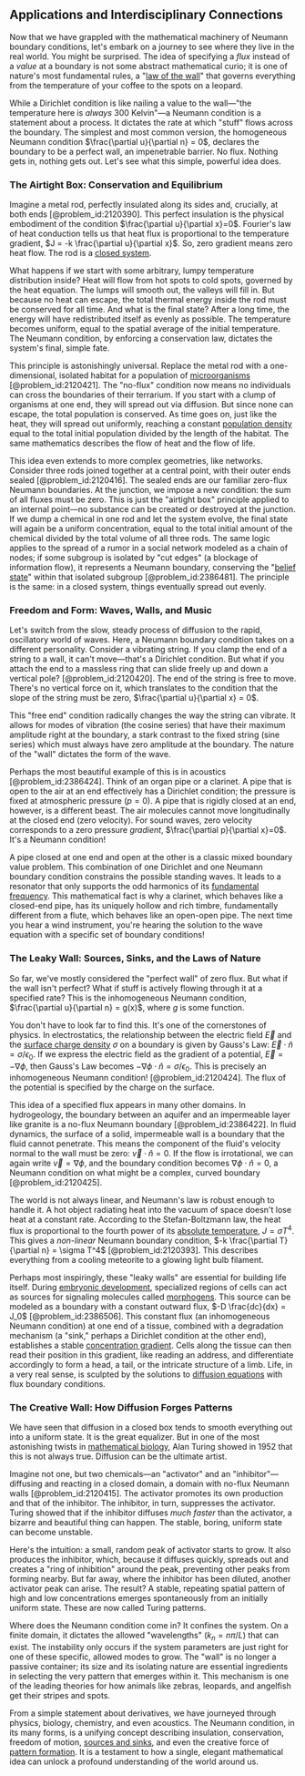 ## Applications and Interdisciplinary Connections

Now that we have grappled with the mathematical machinery of Neumann boundary conditions, let's embark on a journey to see where they live in the real world. You might be surprised. The idea of specifying a *flux* instead of a *value* at a boundary is not some abstract mathematical curio; it is one of nature's most fundamental rules, a "[law of the wall](@article_id:147448)" that governs everything from the temperature of your coffee to the spots on a leopard.

While a Dirichlet condition is like nailing a value to the wall—"the temperature here is *always* 300 Kelvin"—a Neumann condition is a statement about a process. It dictates the rate at which "stuff" flows across the boundary. The simplest and most common version, the homogeneous Neumann condition $\frac{\partial u}{\partial n} = 0$, declares the boundary to be a perfect wall, an impenetrable barrier. No flux. Nothing gets in, nothing gets out. Let's see what this simple, powerful idea does.

### The Airtight Box: Conservation and Equilibrium

Imagine a metal rod, perfectly insulated along its sides and, crucially, at both ends [@problem_id:2120390]. This perfect insulation is the physical embodiment of the condition $\frac{\partial u}{\partial x}=0$. Fourier's law of heat conduction tells us that heat flux is proportional to the temperature gradient, $J = -k \frac{\partial u}{\partial x}$. So, zero gradient means zero heat flow. The rod is a [closed system](@article_id:139071).

What happens if we start with some arbitrary, lumpy temperature distribution inside? Heat will flow from hot spots to cold spots, governed by the heat equation. The lumps will smooth out, the valleys will fill in. But because no heat can escape, the total thermal energy inside the rod must be conserved for all time. And what is the final state? After a long time, the energy will have redistributed itself as evenly as possible. The temperature becomes uniform, equal to the spatial average of the initial temperature. The Neumann condition, by enforcing a conservation law, dictates the system's final, simple fate.

This principle is astonishingly universal. Replace the metal rod with a one-dimensional, isolated habitat for a population of [microorganisms](@article_id:163909) [@problem_id:2120421]. The "no-flux" condition now means no individuals can cross the boundaries of their terrarium. If you start with a clump of organisms at one end, they will spread out via diffusion. But since none can escape, the total population is conserved. As time goes on, just like the heat, they will spread out uniformly, reaching a constant [population density](@article_id:138403) equal to the total initial population divided by the length of the habitat. The same mathematics describes the flow of heat and the flow of life.

This idea even extends to more complex geometries, like networks. Consider three rods joined together at a central point, with their outer ends sealed [@problem_id:2120416]. The sealed ends are our familiar zero-flux Neumann boundaries. At the junction, we impose a new condition: the sum of all fluxes must be zero. This is just the "airtight box" principle applied to an internal point—no substance can be created or destroyed at the junction. If we dump a chemical in one rod and let the system evolve, the final state will again be a uniform concentration, equal to the total initial amount of the chemical divided by the total volume of all three rods. The same logic applies to the spread of a rumor in a social network modeled as a chain of nodes; if some subgroup is isolated by "cut edges" (a blockage of information flow), it represents a Neumann boundary, conserving the "[belief state](@article_id:194617)" within that isolated subgroup [@problem_id:2386481]. The principle is the same: in a closed system, things eventually spread out evenly.

### Freedom and Form: Waves, Walls, and Music

Let's switch from the slow, steady process of diffusion to the rapid, oscillatory world of waves. Here, a Neumann boundary condition takes on a different personality. Consider a vibrating string. If you clamp the end of a string to a wall, it can't move—that's a Dirichlet condition. But what if you attach the end to a massless ring that can slide freely up and down a vertical pole? [@problem_id:2120420]. The end of the string is free to move. There's no vertical force on it, which translates to the condition that the slope of the string must be zero, $\frac{\partial u}{\partial x} = 0$.

This "free end" condition radically changes the way the string can vibrate. It allows for modes of vibration (the cosine series) that have their maximum amplitude right at the boundary, a stark contrast to the fixed string (sine series) which must always have zero amplitude at the boundary. The nature of the "wall" dictates the form of the wave.

Perhaps the most beautiful example of this is in acoustics [@problem_id:2386424]. Think of an organ pipe or a clarinet. A pipe that is open to the air at an end effectively has a Dirichlet condition; the pressure is fixed at atmospheric pressure ($p=0$). A pipe that is rigidly closed at an end, however, is a different beast. The air molecules cannot move longitudinally at the closed end (zero velocity). For sound waves, zero velocity corresponds to a zero pressure *gradient*, $\frac{\partial p}{\partial x}=0$. It's a Neumann condition!

A pipe closed at one end and open at the other is a classic mixed boundary value problem. This combination of one Dirichlet and one Neumann boundary condition constrains the possible standing waves. It leads to a resonator that only supports the odd harmonics of its [fundamental frequency](@article_id:267688). This mathematical fact is why a clarinet, which behaves like a closed-end pipe, has its uniquely hollow and rich timbre, fundamentally different from a flute, which behaves like an open-open pipe. The next time you hear a wind instrument, you're hearing the solution to the wave equation with a specific set of boundary conditions!

### The Leaky Wall: Sources, Sinks, and the Laws of Nature

So far, we've mostly considered the "perfect wall" of zero flux. But what if the wall isn't perfect? What if stuff is actively flowing through it at a specified rate? This is the inhomogeneous Neumann condition, $\frac{\partial u}{\partial n} = g(x)$, where $g$ is some function.

You don't have to look far to find this. It's one of the cornerstones of physics. In electrostatics, the relationship between the electric field $\vec{E}$ and the [surface charge density](@article_id:272199) $\sigma$ on a boundary is given by Gauss's Law: $\vec{E} \cdot \hat{n} = \sigma / \epsilon_0$. If we express the electric field as the gradient of a potential, $\vec{E} = -\nabla\phi$, then Gauss's Law becomes $-\nabla\phi \cdot \hat{n} = \sigma / \epsilon_0$. This is precisely an inhomogeneous Neumann condition! [@problem_id:2120424]. The flux of the potential is specified by the charge on the surface.

This idea of a specified flux appears in many other domains. In hydrogeology, the boundary between an aquifer and an impermeable layer like granite is a no-flux Neumann boundary [@problem_id:2386422]. In fluid dynamics, the surface of a solid, impermeable wall is a boundary that the fluid cannot penetrate. This means the component of the fluid's velocity normal to the wall must be zero: $\vec{v} \cdot \hat{n} = 0$. If the flow is irrotational, we can again write $\vec{v} = \nabla\phi$, and the boundary condition becomes $\nabla\phi \cdot \hat{n} = 0$, a Neumann condition on what might be a complex, curved boundary [@problem_id:2120425].

The world is not always linear, and Neumann's law is robust enough to handle it. A hot object radiating heat into the vacuum of space doesn't lose heat at a constant rate. According to the Stefan-Boltzmann law, the heat flux is proportional to the fourth power of its [absolute temperature](@article_id:144193), $J = \sigma T^4$. This gives a *non-linear* Neumann boundary condition, $-k \frac{\partial T}{\partial n} = \sigma T^4$ [@problem_id:2120393]. This describes everything from a cooling meteorite to a glowing light bulb filament.

Perhaps most inspiringly, these "leaky walls" are essential for building life itself. During [embryonic development](@article_id:140153), specialized regions of cells can act as sources for signaling molecules called [morphogens](@article_id:148619). This source can be modeled as a boundary with a constant outward flux, $-D \frac{dc}{dx} = J_0$ [@problem_id:2386506]. This constant flux (an inhomogeneous Neumann condition) at one end of a tissue, combined with a degradation mechanism (a "sink," perhaps a Dirichlet condition at the other end), establishes a stable [concentration gradient](@article_id:136139). Cells along the tissue can then read their position in this gradient, like reading an address, and differentiate accordingly to form a head, a tail, or the intricate structure of a limb. Life, in a very real sense, is sculpted by the solutions to [diffusion equations](@article_id:170219) with flux boundary conditions.

### The Creative Wall: How Diffusion Forges Patterns

We have seen that diffusion in a closed box tends to smooth everything out into a uniform state. It is the great equalizer. But in one of the most astonishing twists in [mathematical biology](@article_id:268156), Alan Turing showed in 1952 that this is not always true. Diffusion can be the ultimate artist.

Imagine not one, but two chemicals—an "activator" and an "inhibitor"—diffusing and reacting in a closed domain, a domain with no-flux Neumann walls [@problem_id:2120415]. The activator promotes its own production and that of the inhibitor. The inhibitor, in turn, suppresses the activator. Turing showed that if the inhibitor diffuses *much faster* than the activator, a bizarre and beautiful thing can happen. The stable, boring, uniform state can become unstable.

Here's the intuition: a small, random peak of activator starts to grow. It also produces the inhibitor, which, because it diffuses quickly, spreads out and creates a "ring of inhibition" around the peak, preventing other peaks from forming nearby. But far away, where the inhibitor has been diluted, another activator peak can arise. The result? A stable, repeating spatial pattern of high and low concentrations emerges spontaneously from an initially uniform state. These are now called Turing patterns.

Where does the Neumann condition come in? It confines the system. On a finite domain, it dictates the allowed "wavelengths" ($k_n = n\pi/L$) that can exist. The instability only occurs if the system parameters are just right for one of these specific, allowed modes to grow. The "wall" is no longer a passive container; its size and its isolating nature are essential ingredients in selecting the very pattern that emerges within it. This mechanism is one of the leading theories for how animals like zebras, leopards, and angelfish get their stripes and spots.

From a simple statement about derivatives, we have journeyed through physics, biology, chemistry, and even acoustics. The Neumann condition, in its many forms, is a unifying concept describing insulation, conservation, freedom of motion, [sources and sinks](@article_id:262611), and even the creative force of [pattern formation](@article_id:139504). It is a testament to how a single, elegant mathematical idea can unlock a profound understanding of the world around us.